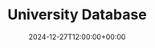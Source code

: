 ---
weight: 30001
title: "University Database"
description: "Connecting You to Worldwide Higher Education Opportunities"
icon: database
date: 2024-12-27T12:00:00+00:00
---